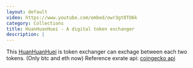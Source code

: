 ```yaml
---
layout: default
video: https://www.youtube.com/embed/owr3gt8TO6k
category: Collections
title: HuanHuanHuei - A digital token exchanger
description: |
---
```

This [HuanHuanHuei](https://github.com/M1stI4orK7U8y/HuanHuanHuei) is token exchanger can exchage between each two tokens. (Only btc and eth now)
Reference exrate api: [coingecko api](https://www.coingecko.com/en/api)